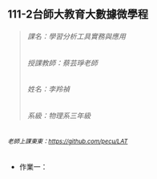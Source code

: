 111-2台師大教育大數據微學程
----------------------
>###### 課名：學習分析工具實務與應用
>
>###### 授課教師：蔡芸琤老師
>
>###### 姓名：李羚禎
>
>###### 系級：物理系三年級

###### 	<sub>老師上課東東：https://github.com/pecu/LAT</sub>

+ 作業一：
